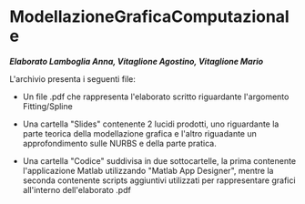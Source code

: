 # ModellazioneGraficaComputazionale

***Elaborato Lamboglia Anna, Vitaglione Agostino, Vitaglione Mario***

L'archivio presenta i seguenti file:

- Un file .pdf che rappresenta l'elaborato scritto riguardante l'argomento Fitting/Spline

- Una cartella "Slides" contenente 2 lucidi prodotti, uno riguardante la parte teorica della modellazione grafica e l'altro riguadante un approfondimento sulle NURBS e della parte pratica.

- Una cartella "Codice" suddivisa in due sottocartelle, la prima contenente l'applicazione Matlab utilizzando "Matlab App Designer", mentre la seconda contenente scripts aggiuntivi utilizzati per rappresentare grafici all'interno dell'elaborato .pdf

